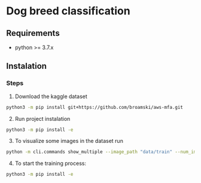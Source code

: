 # Dog breed classification


## Requirements

- python >= 3.7.x


## Instalation

### Steps
1. Download the kaggle dataset 
```bash
python3 -m pip install git+https://github.com/broamski/aws-mfa.git
```


2. Run project instalation
```bash
python3 -m pip install -e 
```

3. To visualize some images in the dataset run 
```bash
python -m cli.commands show_multiple --image_path "data/train" --num_img 4
```

4. To start the training process: 
```bash
python3 -m pip install -e 
```